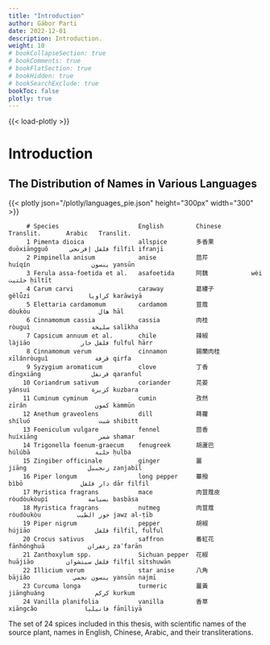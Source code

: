 ```yaml
---
title: "Introduction"
author: Gábor Parti
date: 2022-12-01
description: Introduction.
weight: 10
# bookCollapseSection: true
# bookComments: true
# bookFlatSection: true
# bookHidden: true
# bookSearchExclude: true
bookToc: false
plotly: true
---
```


{{< load-plotly >}}

# Introduction

## The Distribution of Names in Various Languages
{{< plotly json="/plotly/languages_pie.json" height="300px" width="300" >}}

<!-- {{< image src="images/kohler/allspice_kohler_min.png" alt="Illustration." >}} -->
<!-- does not work -->

         # Species                      English         Chinese         Translit.       Arabic   Translit.
         1 Pimenta dioica               allspice        多香果          duōxiāngguǒ      فلفل إفرنجي filfil ifranjī
         2 Pimpinella anisum            anise           茴芹            huíqín                 ينسون yansūn
         3 Ferula assa-foetida et al.   asafoetida      阿魏            wèi                   حلتیت ḥiltīt
         4 Carum carvi                  caraway         葛縷子          gělǚzi                كراويا karāwiyā
         5 Elettaria cardamomum         cardamom        荳蔻            dòukòu                   هال hāl
         6 Cinnamomum cassia            cassia          肉桂            ròuguì                 سليخة salīkha
         7 Capsicum annuum et al.       chile           辣椒            làjiāo              فلفل حار fulful hārr
         8 Cinnamomum verum             cinnamon        錫蘭肉桂        xīlánròuguì             قرفة qirfa
         9 Syzygium aromaticum          clove           丁香            dīngxiāng              قرنفل qaranful
        10 Coriandrum sativum           coriander       芫荽            yánsui                 كزبرة kuzbara
        11 Cuminum cyminum              cumin           孜然            zīrán                   كمون kammūn
        12 Anethum graveolens           dill            蒔蘿            shíluó                   شبت shibitt
        13 Foeniculum vulgare           fennel          茴香            huíxiāng                 شمر shamar
        14 Trigonella foenum-graecum    fenugreek       胡蘆巴          húlúbā                  حلبة ḥulba
        15 Zingiber officinale          ginger          薑              jiāng                 زنجبيل zanjabīl
        16 Piper longum                 long pepper     蓽撥            bìbō                دار فلفل dār filfil
        17 Myristica fragrans           mace            肉荳蔻皮        ròudòukòupí           بسباسة basbāsa
        18 Myristica fragrans           nutmeg          肉荳蔻          ròudòukòu          جوز الطيب jawz al-ṭīb
        19 Piper nigrum                 pepper          胡椒            hújiāo                  فلفل filfil, fulful
        20 Crocus sativus               saffron         番紅花          fānhónghuā            زعفران zaʿfarān
        21 Zanthoxylum spp.             Sichuan pepper  花椒            huājiāo         فلفل سيتشوان filfil sītshuwān
        22 Illicium verum               star anise      八角            bājiǎo            ينسون نجمي yansūn najmī
        23 Curcuma longa                turmeric        薑黃            jiānghuáng              كركم kurkum
        24 Vanilla planifolia           vanilla         香草            xiāngcǎo             فانيليا fānīliyā

The set of 24 spices included in this thesis, with scientific names of the source plant, names in English, Chinese, Arabic, and their transliterations.